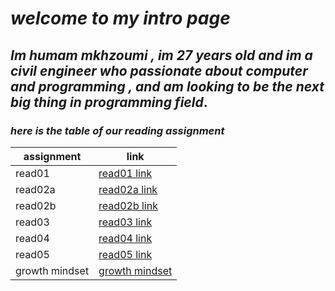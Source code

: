 # _**welcome to my intro page**_
## _**Im humam mkhzoumi , im 27 years old and im a civil engineer who passionate about computer and programming , and am looking to be the next big thing in programming field**_.



### _**here is the table of our reading assignment**_


| assignment            | link                                  |
| -----------           | -----------                           |
| read01                | [read01 link](read01.md)              |
| read02a               | [read02a link](read02a.md)            |
| read02b               | [read02b link](read02b.md)            |
| read03                | [read03 link](read03.md)              |
| read04                | [read04 link](read04.md)              |
| read05                | [read05 link](read05.md)              |
| growth mindset        | [growth mindset](growth-mindset.md)   |













